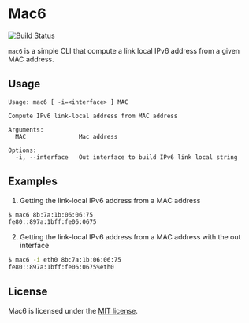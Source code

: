 # Mac6

[![Build Status](https://api.travis-ci.org/ggiamarchi/mac6.png?branch=master)](https://travis-ci.org/ggiamarchi/mac6)

`mac6` is a simple CLI that compute a link local IPv6 address from a given MAC address.

## Usage

```
Usage: mac6 [ -i=<interface> ] MAC

Compute IPv6 link-local address from MAC address

Arguments:
  MAC               Mac address

Options:
  -i, --interface   Out interface to build IPv6 link local string
```

## Examples

1. Getting the link-local IPv6 address from a MAC address

```bash
$ mac6 8b:7a:1b:06:06:75
fe80::897a:1bff:fe06:0675
```

2. Getting the link-local IPv6 address from a MAC address with the out interface

```bash
$ mac6 -i eth0 8b:7a:1b:06:06:75
fe80::897a:1bff:fe06:0675%eth0
```

## License

Mac6 is licensed under the [MIT license](LICENSE.md).
